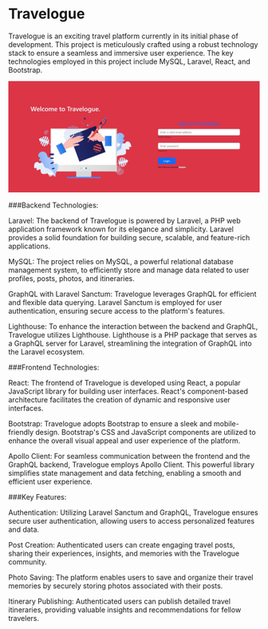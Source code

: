 # Travelogue

Travelogue is an exciting travel platform currently in its initial phase of development. This project is meticulously crafted using a robust technology stack to ensure a seamless and immersive user experience. The key technologies employed in this project include MySQL, Laravel, React, and Bootstrap.

![Example Screenshot](travelogue-login-1.jpg)


###Backend Technologies:

Laravel: The backend of Travelogue is powered by Laravel, a PHP web application framework known for its elegance and simplicity. Laravel provides a solid foundation for building secure, scalable, and feature-rich applications.

MySQL: The project relies on MySQL, a powerful relational database management system, to efficiently store and manage data related to user profiles, posts, photos, and itineraries.

GraphQL with Laravel Sanctum: Travelogue leverages GraphQL for efficient and flexible data querying. Laravel Sanctum is employed for user authentication, ensuring secure access to the platform's features.

Lighthouse: To enhance the interaction between the backend and GraphQL, Travelogue utilizes Lighthouse. Lighthouse is a PHP package that serves as a GraphQL server for Laravel, streamlining the integration of GraphQL into the Laravel ecosystem.

###Frontend Technologies:

React: The frontend of Travelogue is developed using React, a popular JavaScript library for building user interfaces. React's component-based architecture facilitates the creation of dynamic and responsive user interfaces.

Bootstrap: Travelogue adopts Bootstrap to ensure a sleek and mobile-friendly design. Bootstrap's CSS and JavaScript components are utilized to enhance the overall visual appeal and user experience of the platform.

Apollo Client: For seamless communication between the frontend and the GraphQL backend, Travelogue employs Apollo Client. This powerful library simplifies state management and data fetching, enabling a smooth and efficient user experience.

###Key Features:

Authentication: Utilizing Laravel Sanctum and GraphQL, Travelogue ensures secure user authentication, allowing users to access personalized features and data.

Post Creation: Authenticated users can create engaging travel posts, sharing their experiences, insights, and memories with the Travelogue community.

Photo Saving: The platform enables users to save and organize their travel memories by securely storing photos associated with their posts.

Itinerary Publishing: Authenticated users can publish detailed travel itineraries, providing valuable insights and recommendations for fellow travelers.
